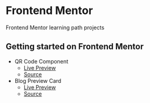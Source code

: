 # Frontend Mentor

Frontend Mentor learning path projects

## Getting started on Frontend Mentor

- QR Code Component
  - [Live Preview](https://ankitashokgond.github.io/frontendmentor-lp/paths/first/qr-code-component)
  - [Source](https://github.com/ankitashokgond/frontendmentor-lp/tree/main/paths/first/qr-code-component)
- Blog Preview Card
  - [Live Preview](#)
  - [Source](https://github.com/ankitashokgond/frontendmentor-lp/tree/main/paths/first/blog-preview-card)